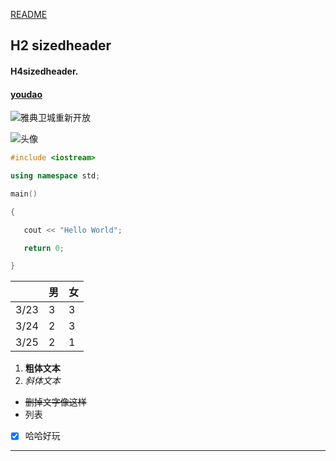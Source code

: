 [README](https://github.com/Lyrics46/-/blob/main/README.md)

## H2 sizedheader

#### H4sizedheader.

#### [youdao](http://fanyi.youdao.com/)

![**雅典卫城重新开放**](http://www.xinhuanet.com/photo/2021-03/23/1127244893_16164772360821n.jpg)

![头像](G:\个人文件夹\Desktop\头像.jpg)

```c++
#include <iostream>

using namespace std;

main()

{

   cout << "Hello World"; 

   return 0;

}
```



|      | 男   | 女   |
| ---- | ---- | ---- |
| 3/23 | 3    | 3    |
| 3/24 | 2    | 3    |
| 3/25 | 2    | 1    |

1. **粗体文本**
2. *斜体文本*

- ~~删掉文字像这样~~
- 列表

- [x] 哈哈好玩

------

